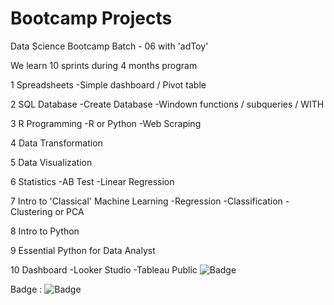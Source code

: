 # Bootcamp Projects

Data Science Bootcamp Batch - 06 with 'adToy'

We learn 10 sprints during 4 months program

1 Spreadsheets
-Simple dashboard / Pivot table

2 SQL Database
-Create Database
-Windown functions / subqueries / WITH

3 R Programming
-R or Python
-Web Scraping

4 Data Transformation

5 Data Visualization

6 Statistics
-AB Test
-Linear Regression

7 Intro to 'Classical' Machine Learning
-Regression
-Classification
-Clustering or PCA

8 Intro to Python

9 Essential Python for Data Analyst

10 Dashboard
-Looker Studio
-Tableau Public
![Badge](https://user-images.githubusercontent.com/124882186/221381351-35facc5d-b62e-422e-8d93-9c4213f20c17.png)

Badge : ![Badge](https://user-images.githubusercontent.com/124882186/221381365-b1172e57-a658-49d4-81af-bbe5d79caf66.png)

